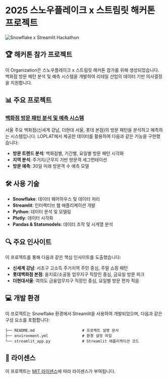 # 2025 스노우플레이크 x 스트림릿 해커톤 프로젝트

![Snowflake x Streamlit Hackathon](https://img.shields.io/badge/Snowflake%20x%20Streamlit-Hackathon-blue)

## 🏆 해커톤 참가 프로젝트

이 Organization은 스노우플레이크 x 스트림릿 해커톤 참가를 위해 생성되었습니다. 백화점 방문 패턴 분석 및 예측 시스템을 개발하여 리테일 산업의 데이터 기반 의사결정을 지원합니다.

## 📊 주요 프로젝트

### [백화점 방문 패턴 분석 및 예측 시스템](https://github.com/SnowflakeXStreamlit-Hackathon/Final_Result)

서울 주요 백화점(신세계 강남, 더현대 서울, 롯데 본점)의 방문 패턴을 분석하고 예측하는 시스템입니다. LOPLAT에서 제공한 데이터를 활용하여 다음과 같은 기능을 구현했습니다:

- **방문 트렌드 분석**: 백화점별, 기간별, 요일별 방문 패턴 시각화
- **지역 분석**: 주거지/근무지 기반 방문객 세그먼테이션
- **방문 예측**: 30일 미래 방문객 수 예측 모델

## 🛠️ 사용 기술

- **Snowflake**: 데이터 웨어하우스 및 데이터 처리
- **Streamlit**: 인터랙티브 웹 애플리케이션 개발
- **Python**: 데이터 분석 및 모델링
- **Plotly**: 데이터 시각화
- **Pandas & Statsmodels**: 데이터 조작 및 시계열 분석

## 🔍 주요 인사이트

이 프로젝트를 통해 다음과 같은 핵심 인사이트를 도출했습니다:

- **신세계 강남**: 서초구 고소득 주거지역 주민 중심, 주말 쇼핑 패턴
- **롯데백화점 본점**: 을지로/소공동 업무지구 직장인 중심, 금요일 방문 피크
- **더현대서울**: 여의도 금융업무지구 직장인 중심, 요일별 방문 편차 적음

## 💻 개발 환경

이 프로젝트는 Snowflake 환경에서 Streamlit을 사용하여 개발되었으며, 다음과 같은 구성 요소를 포함합니다:

```
├── README.md                     # 프로젝트 설명 문서
├── environment.yml               # 환경 설정 파일
└── streamlit_app.py              # Streamlit 애플리케이션 코드
```

## 📄 라이센스

이 프로젝트는 [MIT 라이센스](LICENSE)에 따라 라이센스가 부여됩니다.
